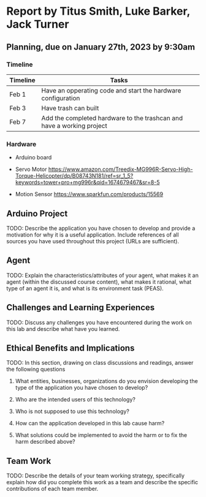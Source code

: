 # Report by Titus Smith, Luke Barker, Jack Turner

## Planning, due on January 27th, 2023 by 9:30am

### Timeline

| Timeline  | Tasks |
| ----------- | ----------- |
|   Feb 1    |    Have an opperating code and start the hardware configuration |
|   Feb 3    |    Have trash can built |
|   Feb 7    |    Add the completed hardware to the trashcan and have a working project |

### Hardware 


- Arduino board

- Servo Motor <https://www.amazon.com/Treedix-MG996R-Servo-High-Torque-Helicopter/dp/B08743N181/ref=sr_1_5?keywords=tower+pro+mg996r&qid=1674679467&sr=8-5>

- Motion Sensor <https://www.sparkfun.com/products/15569>

## Arduino Project

TODO:
Describe the application you have chosen to develop and provide a motivation for why it is a useful application. Include  references of all sources you have used throughout this project (URLs are sufficient).


## Agent

TODO:
Explain the characteristics/attributes of your agent, what makes it an agent (within the discussed course content), what makes it rational, what type of an agent it is, and what is its environment task (PEAS).

## Challenges and Learning Experiences

TODO:
Discuss any challenges you have encountered during the work on this lab and  describe what have you learned. 

## Ethical Benefits and Implications

TODO:
In this section, drawing on class discussions and readings, answer the following questions

1. What entities, businesses, organizations do you envision developing the type of the application you have chosen to develop?

2. Who are the intended users of this technology?

3. Who is not supposed to use this technology?

4. How can the application developed in this lab cause harm?

5. What solutions could be implemented to avoid the harm or to fix the harm described above?

## Team Work

TODO:
Describe the details of your team working strategy, specifically explain how did you complete this work as a team and describe the specific contributions of each team member. 
